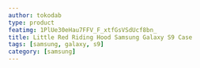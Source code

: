 ```yaml
---
author: tokodab
type: product
featimg: 1PlUe30eHau7FFV_F_xtfGsVSdUcf8bn_
title: Little Red Riding Hood Samsung Galaxy S9 Case
tags: [samsung, galaxy, s9]
category: [samsung]
---
```


